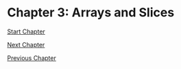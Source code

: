 # Chapter 3: Arrays and Slices

[Start Chapter]()

[Next Chapter]()

[Previous Chapter](../02-packages/README.md)